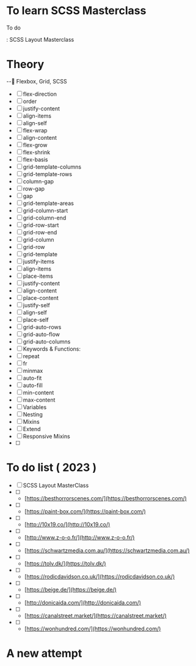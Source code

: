 # To learn SCSS Masterclass

To do

: SCSS Layout Masterclass

# Theory

--🥞 Flexbox, Grid, SCSS

- [ ] flex-direction
- [ ] order
- [ ] justify-content
- [ ] align-items
- [ ] align-self
- [ ] flex-wrap
- [ ] align-content
- [ ] flex-grow
- [ ] flex-shrink
- [ ] flex-basis
- [ ] grid-template-columns
- [ ] grid-template-rows
- [ ] column-gap
- [ ] row-gap
- [ ] gap
- [ ] grid-template-areas
- [ ] grid-column-start
- [ ] grid-column-end
- [ ] grid-row-start
- [ ] grid-row-end
- [ ] grid-column
- [ ] grid-row
- [ ] grid-template
- [ ] justify-items
- [ ] align-items
- [ ] place-items
- [ ] justify-content
- [ ] align-content
- [ ] place-content
- [ ] justify-self
- [ ] align-self
- [ ] place-self
- [ ] grid-auto-rows
- [ ] grid-auto-flow
- [ ] grid-auto-columns
- [ ] Keywords & Functions:
- [ ] repeat
- [ ] fr
- [ ] minmax
- [ ] auto-fit
- [ ] auto-fill
- [ ] min-content
- [ ] max-content
- [ ] Variables
- [ ] Nesting
- [ ] Mixins
- [ ] Extend
- [ ] Responsive Mixins
- [ ]

# To do list ( 2023 )

- [ ] SCSS Layout MasterClass
- [ ] - [https://besthorrorscenes.com/](https://besthorrorscenes.com/)
- [ ] - [https://paint-box.com/](https://paint-box.com/)
- [ ] - [http://10x19.co/](http://10x19.co/)
- [ ] - [http://www.z-o-o.fr/](http://www.z-o-o.fr/)
- [ ] - [https://schwartzmedia.com.au/](https://schwartzmedia.com.au/)
- [ ] - [https://tolv.dk/](https://tolv.dk/)
- [ ] - [https://rodicdavidson.co.uk/](https://rodicdavidson.co.uk/)
- [ ] - [https://beige.de/](https://beige.de/)
- [ ] - [http://donicaida.com/](http://donicaida.com/)
- [ ] - [https://canalstreet.market/](https://canalstreet.market/)
- [ ] - [https://wonhundred.com/](https://wonhundred.com/)

# A new attempt
